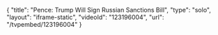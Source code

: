 {
    "title": "Pence: Trump Will Sign Russian Sanctions Bill",
    "type": "solo",
    "layout": "iframe-static",
    "videoId": "123196004",
    "url": "\/tvpembed\/123196004"
}